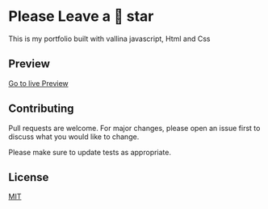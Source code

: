 # Please Leave a 🌟 star

This is my portfolio built with 
vallina javascript, 
Html and Css

## Preview

 [Go to live Preview](https://bellohabeeb.vercel.app)


## Contributing
Pull requests are welcome. For major changes, please open an issue first to discuss what you would like to change.

Please make sure to update tests as appropriate.

## License
[MIT](https://choosealicense.com/licenses/mit/)